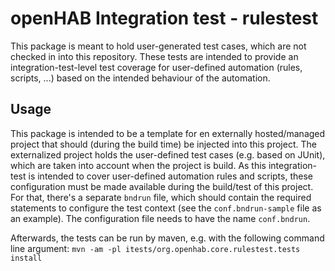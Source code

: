 # openHAB Integration test - rulestest

This package is meant to hold user-generated test cases, which are not checked in into this repository.
These tests are intended to provide an integration-test-level test coverage for user-defined automation (rules, scripts, ...) based on the intended behaviour of the automation.

## Usage

This package is intended to be a template for en externally hosted/managed project that should (during the build time) be injected into this project.
The externalized project holds the user-defined test cases (e.g. based on JUnit), which are taken into account when the project is build.
As this integration-test is intended to cover user-defined automation rules and scripts, these configuration must be made available during the build/test of this project.
For that, there's a separate `bndrun` file, which should contain the required statements to configure the test context (see the `conf.bndrun-sample` file as an example).
The configuration file needs to have the name `conf.bndrun`.

Afterwards, the tests can be run by maven, e.g. with the following command line argument:
`mvn -am -pl itests/org.openhab.core.rulestest.tests install`
